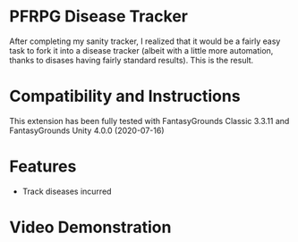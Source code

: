 # PFRPG Disease Tracker
After completing my sanity tracker, I realized that it would be a fairly easy task to fork it into a disease tracker (albeit with a little more automation, thanks to disases having fairly standard results). This is the result.

# Compatibility and Instructions
This extension has been fully tested with FantasyGrounds Classic 3.3.11 and FantasyGrounds Unity 4.0.0 (2020-07-16)


# Features
* Track diseases incurred

# Video Demonstration
